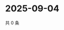 # 2025-09-04

共 0 条

<!-- BEGIN ZHIHUVIDEO -->
<!-- 最后更新时间 Thu Sep 04 2025 11:22:06 GMT+0800 (China Standard Time) -->

<!-- END ZHIHUVIDEO -->
